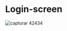 # Login-screen
![capturar 42434](https://user-images.githubusercontent.com/79578694/122476846-3622d680-cf9d-11eb-9282-dd9043cdc15a.PNG)
